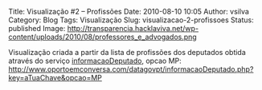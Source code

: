 Title: Visualização #2 – Profissões
Date: 2010-08-10 10:05
Author: vsilva
Category: Blog
Tags: Visualização
Slug: visualizacao-2-profissoes
Status: published
Image: http://transparencia.hacklaviva.net/wp-content/uploads/2010/08/professores_e_advogados.png

Visualização criada a partir da lista de profissões dos deputados obtida através do serviço [informacaoDeputado](http://transparencia.hacklaviva.net/2010/08/como-usar-o-servico-informacaodeputado/), opcao MP: http://www.oportoemconversa.com/datagovpt/informacaoDeputado.php?key=aTuaChave&opcao=MP
